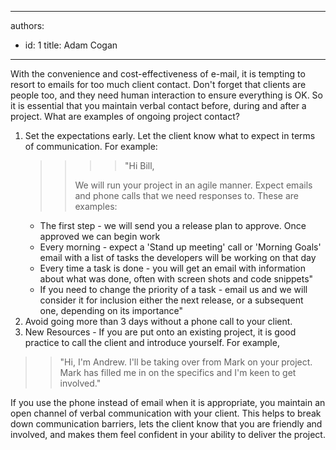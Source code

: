 

---
authors:
  - id: 1
    title: Adam Cogan
---




<span class='intro'> With the convenience and cost-effectiveness of e-mail, it is tempting to resort to emails for too much client contact. Don't forget that clients are people too, and they need human interaction to ensure everything is OK. So it is essential that you maintain verbal contact before, during and after a project. What are examples of ongoing project contact? 
 </span>


  <ol>
    <li>Set the expectations early. Let the client know what to expect in terms of communication. For example&#58;&#160;&#160;&#160;&#160;
    <blockquote dir="ltr" style="margin-right&#58;0px;">
    <blockquote dir="ltr" style="margin-right&#58;0px;">
    <blockquote dir="ltr" style="margin-right&#58;0px;">
    <blockquote dir="ltr" style="margin-right&#58;0px;">
    <p dir="ltr" style="margin-right&#58;10px;">&quot;Hi Bill,</p>
    </blockquote></blockquote>
    <p dir="ltr" style="margin-right&#58;10px;">We will run your project in an agile manner. Expect emails and phone calls that we need responses to.&#160;These are examples&#58;&#160;</p>
    </blockquote></blockquote>
    <ul dir="ltr">
        <li>The first step - we will send you a release plan to approve. Once approved we can begin work</li>
        <li>Every morning - expect a 'Stand up meeting' call or 'Morning Goals' email with a list of tasks the developers will be working on that day</li>
        <li>Every time a task is done&#160;- you will get an email with information about what was done, often with screen shots and code snippets&quot; </li>
        <li>If you need to change the priority of a task - email us and we will consider it for inclusion either the next release, or a subsequent one,&#160;depending on its importance&quot;</li>
    </ul>
    </li>
    <li>Avoid going more than 3 days without a phone call to your client. </li>
    <li>New Resources - If you are put onto an existing project, it is good practice to call the client and introduce yourself. For example, </li>
</ol>
<blockquote dir="ltr" style="margin-right&#58;10px;">
<blockquote dir="ltr" style="margin-right&#58;10px;">
<p>&quot;Hi, I'm Andrew. I'll be taking over from Mark on your project. Mark has filled me in on the specifics and I'm keen to get involved.&quot;</p>
</blockquote></blockquote>
<p>If you use the phone instead of email when it is appropriate, you maintain an open channel of verbal communication with your client. This helps to break down communication barriers, lets the client know that you are friendly and involved, and makes them feel confident in your ability to deliver the project.</p>




